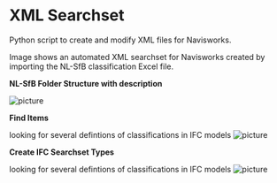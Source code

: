 # XML Searchset
Python script to create and modify XML files for Navisworks.

Image shows an automated XML searchset for Navisworks created by importing the NL-SfB classification Excel file.


**NL-SfB Folder Structure with description**

![picture](https://github.com/C-Claus/XML/blob/master/NLSfB_Searchset_Navisworks.png?raw=true)




**Find Items**

looking for several defintions of classifications in IFC models
![picture](https://github.com/C-Claus/XML/blob/master/NLSfB_searchsets.png)


**Create IFC Searchset Types**

looking for several defintions of classifications in IFC models
![picture](https://github.com/C-Claus/XML-for-Navisworks/blob/master/XML_IFC_Type_Searchset.png)
